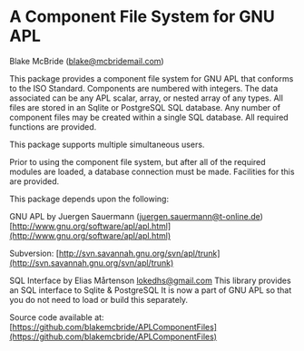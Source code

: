 
A Component File System for GNU APL
===================================
Blake McBride (blake@mcbridemail.com)

This package provides a component file system for GNU APL that
conforms to the ISO Standard.  Components are numbered with integers.
The data associated can be any APL scalar, array, or nested array of
any types.  All files are stored in an Sqlite or PostgreSQL SQL
database.  Any number of component files may be created within a
single SQL database.  All required functions are provided.

This package supports multiple simultaneous users.

Prior to using the component file system, but after all of the
required modules are loaded, a database connection must be made.
Facilities for this are provided.


This package depends upon the following:

GNU APL by Juergen Sauermann (<juergen.sauermann@t-online.de>)
[http://www.gnu.org/software/apl/apl.html](http://www.gnu.org/software/apl/apl.html)

Subversion:  [http://svn.savannah.gnu.org/svn/apl/trunk](http://svn.savannah.gnu.org/svn/apl/trunk)


SQL Interface by  Elias Mårtenson <lokedhs@gmail.com>
This library provides an SQL interface to Sqlite & PostgreSQL
It is now a part of GNU APL so that you do not
need to load or build this separately.

Source code available at:  [https://github.com/blakemcbride/APLComponentFiles](https://github.com/blakemcbride/APLComponentFiles)
